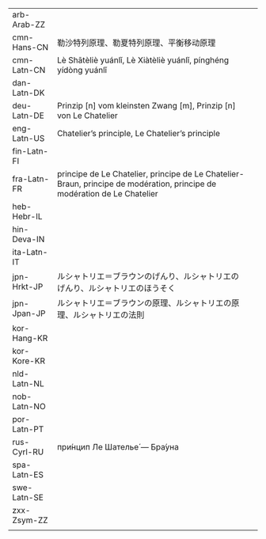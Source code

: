 | | | |
|-|-|-|
| arb-Arab-ZZ |  |  |
| cmn-Hans-CN | 勒沙特列原理、勒夏特列原理、平衡移动原理 |  |
| cmn-Latn-CN | Lè Shātèliè yuánlǐ, Lè Xiàtèliè yuánlǐ, pínghéng yídòng yuánlǐ |  |
| dan-Latn-DK |  |  |
| deu-Latn-DE | Prinzip [n] vom kleinsten Zwang [m], Prinzip [n] von Le Chatelier |  |
| eng-Latn-US | Chatelier’s principle, Le Chatelier’s principle |  |
| fin-Latn-FI |  |  |
| fra-Latn-FR | principe de Le Chatelier, principe de Le Chatelier-Braun, principe de modération, principe de modération de Le Chatelier |  |
| heb-Hebr-IL |  |  |
| hin-Deva-IN |  |  |
| ita-Latn-IT |  |  |
| jpn-Hrkt-JP | ルシャトリエ＝ブラウンのげんり、ルシャトリエのげんり、ルシャトリエのほうそく |  |
| jpn-Jpan-JP | ルシャトリエ＝ブラウンの原理、ルシャトリエの原理、ルシャトリエの法則 |  |
| kor-Hang-KR |  |  |
| kor-Kore-KR |  |  |
| nld-Latn-NL |  |  |
| nob-Latn-NO |  |  |
| por-Latn-PT |  |  |
| rus-Cyrl-RU | при́нцип Ле Шателье́ — Бра́уна |  |
| spa-Latn-ES |  |  |
| swe-Latn-SE |  |  |
| zxx-Zsym-ZZ |  |  |
|  |  |  |

